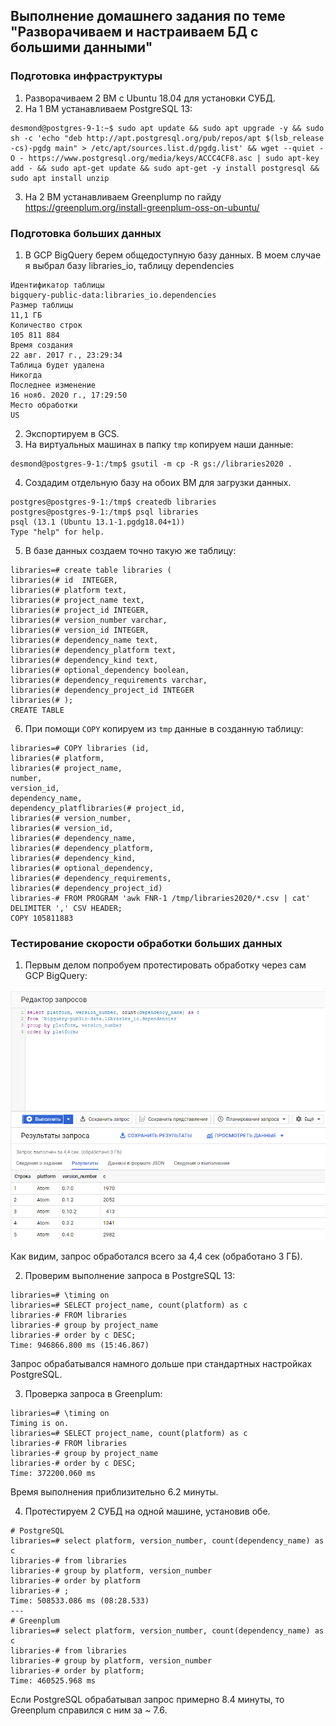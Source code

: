 ## Выполнение домашнего задания по теме "Разворачиваем и настраиваем БД с большими данными"

### Подготовка инфраструктуры

1. Разворачиваем 2 ВМ с Ubuntu 18.04 для установки СУБД.
2. На 1 ВМ устанавливаем PostgreSQL 13:
```
desmond@postgres-9-1:~$ sudo apt update && sudo apt upgrade -y && sudo sh -c 'echo "deb http://apt.postgresql.org/pub/repos/apt $(lsb_release -cs)-pgdg main" > /etc/apt/sources.list.d/pgdg.list' && wget --quiet -O - https://www.postgresql.org/media/keys/ACCC4CF8.asc | sudo apt-key add - && sudo apt-get update && sudo apt-get -y install postgresql && sudo apt install unzip
```
3. На 2 ВМ устанавливаем Greenplump по гайду https://greenplum.org/install-greenplum-oss-on-ubuntu/

### Подготовка больших данных

1. В GCP BigQuery берем общедоступную базу данных. В моем случае я выбрал базу libraries_io, таблицу dependencies
```
Идентификатор таблицы	
bigquery-public-data:libraries_io.dependencies
Размер таблицы	
11,1 ГБ
Количество строк	
105 811 884
Время создания	
22 авг. 2017 г., 23:29:34
Таблица будет удалена	
Никогда
Последнее изменение	
16 нояб. 2020 г., 17:29:50
Место обработки	
US
```
2. Экспортируем в GCS.
3. На виртуальных машинах в папку `tmp` копируем наши данные:
```
desmond@postgres-9-1:/tmp$ gsutil -m cp -R gs://libraries2020 .
```
4. Создадим отдельную базу на обоих ВМ для загрузки данных.
```
postgres@postgres-9-1:/tmp$ createdb libraries
postgres@postgres-9-1:/tmp$ psql libraries
psql (13.1 (Ubuntu 13.1-1.pgdg18.04+1))
Type "help" for help.
```
5. В базе данных создаем точно такую же таблицу:
```
libraries=# create table libraries (
libraries(# id  INTEGER,
libraries(# platform text,
libraries(# project_name text,
libraries(# project_id INTEGER,
libraries(# version_number varchar,
libraries(# version_id INTEGER,
libraries(# dependency_name text,
libraries(# dependency_platform text,
libraries(# dependency_kind text,
libraries(# optional_dependency boolean,
libraries(# dependency_requirements varchar,
libraries(# dependency_project_id INTEGER
libraries(# );
CREATE TABLE
```
6. При помощи `COPY` копируем из `tmp` данные в созданную таблицу:
```
libraries=# COPY libraries (id,
libraries(# platform,
libraries(# project_name,
number,
version_id,
dependency_name,
dependency_platflibraries(# project_id,
libraries(# version_number,
libraries(# version_id,
libraries(# dependency_name,
libraries(# dependency_platform,
libraries(# dependency_kind,
libraries(# optional_dependency,
libraries(# dependency_requirements,
libraries(# dependency_project_id)
libraries-# FROM PROGRAM 'awk FNR-1 /tmp/libraries2020/*.csv | cat' DELIMITER ',' CSV HEADER;
COPY 105811883
```


### Тестирование скорости обработки больших данных

1. Первым делом попробуем протестировать обработку через сам GCP BigQuery:

![BigQuery](https://github.com/apovyshev/PostgreSQL/blob/main/09.BigData/BigQuery.png)

Как видим, запрос обработался всего за 4,4 сек (обработано 3 ГБ).

2. Проверим выполнение запроса в PostgreSQL 13:
```
libraries=# \timing on
libraries=# SELECT project_name, count(platform) as c
libraries-# FROM libraries
libraries-# group by project_name
libraries-# order by c DESC;
Time: 946866.800 ms (15:46.867)
```
Запрос обрабатывался намного дольше при стандартных настройках PostgreSQL.

3. Проверка запроса в Greenplum:
```
libraries=# \timing on
Timing is on.
libraries=# SELECT project_name, count(platform) as c
libraries-# FROM libraries
libraries-# group by project_name
libraries-# order by c DESC;
Time: 372200.060 ms 
```
Время выполнения приблизительно 6.2 минуты.

4. Протестируем 2 СУБД на одной машине, установив обе.
```
# PostgreSQL
libraries=# select platform, version_number, count(dependency_name) as c
libraries-# from libraries
libraries-# group by platform, version_number
libraries-# order by platform
libraries-# ;
Time: 508533.086 ms (08:28.533)
---
# Greenplum
libraries=# select platform, version_number, count(dependency_name) as c
libraries-# from libraries
libraries-# group by platform, version_number
libraries-# order by platform;
Time: 460525.968 ms
```
Если PostgreSQL обрабатывал запрос примерно 8.4 минуты, то Greenplum справился с ним за ~ 7.6.